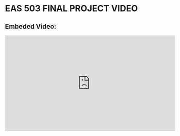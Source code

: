 # EAS 503 FINAL PROJECT VIDEO

## Embeded Video:

<iframe width="560" height="315" src="https://www.youtube.com/embed/7rWCzDfGmCg?si=mteRXuLfk1ZpW9Ky" title="YouTube video player" frameborder="0" allow="accelerometer; autoplay; clipboard-write; encrypted-media; gyroscope; picture-in-picture; web-share" referrerpolicy="strict-origin-when-cross-origin" allowfullscreen></iframe>


